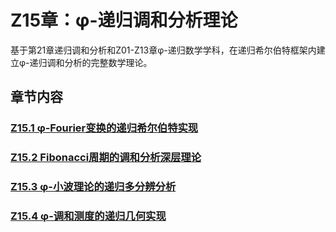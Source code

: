 # Z15章：φ-递归调和分析理论

基于第21章递归调和分析和Z01-Z13章φ-递归数学学科，在递归希尔伯特框架内建立φ-递归调和分析的完整数学理论。

## 章节内容

### [Z15.1 φ-Fourier变换的递归希尔伯特实现](./Z15.1-phi-fourier-transform-recursive-hilbert-implementation.md)
### [Z15.2 Fibonacci周期的调和分析深层理论](./Z15.2-fibonacci-periodicity-harmonic-analysis-deep-theory.md)
### [Z15.3 φ-小波理论的递归多分辨分析](./Z15.3-phi-wavelet-theory-recursive-multiresolution-analysis.md)
### [Z15.4 φ-调和测度的递归几何实现](./Z15.4-phi-harmonic-measure-recursive-geometric-implementation.md)